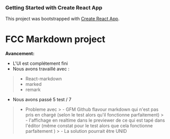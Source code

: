 ### Getting Started with Create React App

This project was bootstrapped with [Create React App](https://github.com/facebook/create-react-app).

# FCC Markdown project 

**Avancement:**
- L'UI est complétement fini 
- Nous avons travaillé avec : 
> *  React-markdown
> * marked
> * remark 
- Nous avons passé 5 test / 7
> - Probleme avec 
    > - GFM Github flavour markdown qui n'est pas pris en chargé (selon le test alors qu'il fonctionne parfaitement)
    > - l'affichage en realtime dans le previewer de ce qui est tapé dans l'éditor (même constat pour le test alors que cela fonctionne parfaitement )
    > - La solution pourrait être UNID 

